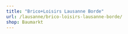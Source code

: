 ```yaml
---
title: "Brico+Loisirs Lausanne Borde"
url: /lausanne/brico-loisirs-lausanne-borde/
shop: Baumarkt
---
```


